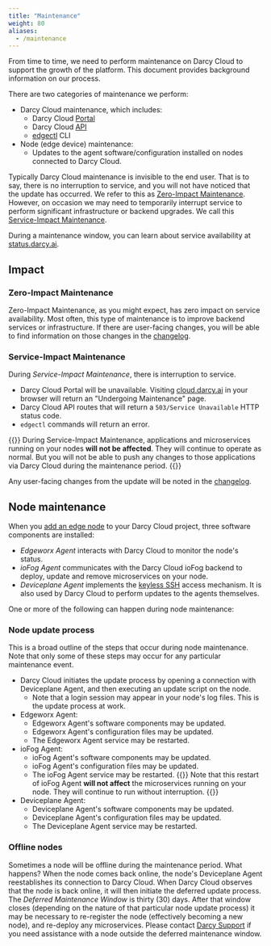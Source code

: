 ```yaml
---
title: "Maintenance"
weight: 80
aliases:
  - /maintenance
---
```


From time to time, we need to perform maintenance on Darcy Cloud to
support the growth of the platform.
This document provides background information on our process.

There are two categories of maintenance we perform:

- Darcy Cloud maintenance, which includes:
  - Darcy Cloud [Portal](https://cloud.darcy.ai)
  - Darcy Cloud [API](https://api.darcy.ai)
  - [edgectl](/docs/cloud/edgectl/) CLI
- Node (edge device) maintenance:
  - Updates to the agent software/configuration installed on nodes connected
    to Darcy Cloud.

Typically Darcy Cloud maintenance is invisible to the end user. That is to say,
there is no interruption to service, and you will not have noticed that the update
has occurred. We refer to this as [Zero-Impact Maintenance](#zero-impact-maintenance).
However, on occasion
we may need to temporarily interrupt service to perform significant infrastructure
or backend upgrades. We call this [Service-Impact Maintenance](#service-impact-maintenance).

During a maintenance window, you can learn about service availability
at [status.darcy.ai](https://status.darcy.ai).


## Impact

### Zero-Impact Maintenance

Zero-Impact Maintenance, as you might expect, has zero impact on service availability.
Most often, this type of maintenance is to improve backend services or infrastructure.
If there are user-facing changes, you will be able to find information
on those changes in the [changelog](/changelog).

### Service-Impact Maintenance

During _Service-Impact Maintenance_, there is interruption to service.

- Darcy Cloud Portal will be unavailable. Visiting [cloud.darcy.ai](https://cloud.darcy.ai) in
  your browser will return an "Undergoing Maintenance" page.
- Darcy Cloud API routes that will return a `503/Service Unavailable` HTTP status code.
- `edgectl` commands will return an error.

{{<info>}}
During Service-Impact Maintenance, applications and microservices
running on your nodes **will not be affected**. They will continue to operate as normal.
But you will not be able to push any changes to those applications via Darcy Cloud
during the maintenance period.
{{</info>}}

Any user-facing changes from the update will be noted in the [changelog](/changelog).


## Node maintenance

When you [add an edge node](/docs/cloud/adding-nodes/add-node/) to your Darcy Cloud
project, three software components are installed:

- _Edgeworx Agent_ interacts with Darcy Cloud to monitor the node's status.
- _ioFog Agent_ communicates with the Darcy Cloud ioFog backend to
  deploy, update and remove microservices on your node.
- _Deviceplane Agent_ implements the [keyless SSH](docs/cloud/node-remote-access/)
  access mechanism. It is also used by Darcy Cloud to perform updates to the agents themselves.

One or more of the following can happen during node maintenance:

### Node update process

This is a broad outline of the steps that occur during node maintenance. Note
that only some of these steps may occur for any particular maintenance event.

- Darcy Cloud initiates the update process by opening a connection with Deviceplane Agent,
  and then executing an update script on the node.
  - Note that a login session may appear in your node's log files. This is the update
    process at work.
- Edgeworx Agent:
  - Edgeworx Agent's software components may be updated.
  - Edgeworx Agent's configuration files may be updated.
  - The Edgeworx Agent service may be restarted.
- ioFog Agent:
  - ioFog Agent's software components may be updated.
  - ioFog Agent's configuration files may be updated.
  - The ioFog Agent service may be restarted.
    {{<info>}}
    Note that this restart of ioFog Agent **will not affect** the microservices running on
    your node. They will continue to run without interruption.
    {{</info>}}
- Deviceplane Agent:
  - Deviceplane Agent's software components may be updated.
  - Deviceplane Agent's configuration files may be updated.
  - The Deviceplane Agent service may be restarted.

### Offline nodes

Sometimes a node will be offline during the maintenance period. What happens?
When the node comes back online, the node's Deviceplane Agent reestablishes its connection
to Darcy Cloud. When Darcy Cloud observes that the node is back online, it will
then initiate the deferred update process. The _Deferred Maintenance Window_ is thirty
(30) days. After that window closes (depending on the nature of that particular node update
process) it may be necessary to re-register the node (effectively becoming a new node),
and re-deploy any microservices. Please contact [Darcy Support](mailto:support@darcy.ai) if you need assistance
with a node outside the deferred maintenance window.



